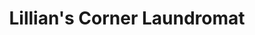 ---
title: "Lillian's Corner Laundromat"
url: /new-tazewell/lillians-corner-laundromat/
shop: laundry
---